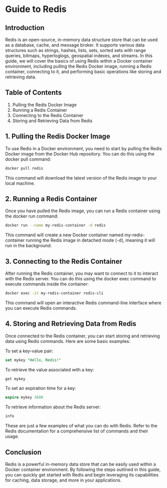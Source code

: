 # Guide to Redis

## Introduction

Redis is an open-source, in-memory data structure store that can be used as a database, cache, and message broker. It supports various data structures such as strings, hashes, lists, sets, sorted sets with range queries, bitmaps, hyperloglogs, geospatial indexes, and streams. In this guide, we will cover the basics of using Redis within a Docker container environment, including pulling the Redis Docker image, running a Redis container, connecting to it, and performing basic operations like storing and retrieving data.

## Table of Contents
1. Pulling the Redis Docker Image
2. Running a Redis Container
3. Connecting to the Redis Container
4. Storing and Retrieving Data from Redis

## 1. Pulling the Redis Docker Image

To use Redis in a Docker environment, you need to start by pulling the Redis Docker image from the Docker Hub repository. You can do this using the docker pull command:
```bash
docker pull redis
```
This command will download the latest version of the Redis image to your local machine.

## 2. Running a Redis Container

Once you have pulled the Redis image, you can run a Redis container using the docker run command:
```bash
docker run --name my-redis-container -d redis
```
This command will create a new Docker container named my-redis-container running the Redis image in detached mode (-d), meaning it will run in the background.

## 3. Connecting to the Redis Container

After running the Redis container, you may want to connect to it to interact with the Redis server. You can do this using the docker exec command to execute commands inside the container:
```bash
docker exec -it my-redis-container redis-cli
```
This command will open an interactive Redis command-line interface where you can execute Redis commands.

## 4. Storing and Retrieving Data from Redis

Once connected to the Redis container, you can start storing and retrieving data using Redis commands. Here are some basic examples:

To set a key-value pair:
```sql
set mykey "Hello, Redis!"
```

To retrieve the value associated with a key:
```sql
get mykey
```

To set an expiration time for a key:
```sql
expire mykey 3600
```

To retrieve information about the Redis server:
```sql
info
```

These are just a few examples of what you can do with Redis. Refer to the Redis documentation for a comprehensive list of commands and their usage.

## Conclusion

Redis is a powerful in-memory data store that can be easily used within a Docker container environment. By following the steps outlined in this guide, you can quickly get started with Redis and begin leveraging its capabilities for caching, data storage, and more in your applications.
